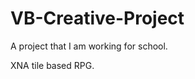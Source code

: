 VB-Creative-Project
===================
A project that I am working for school.

XNA tile based RPG.
